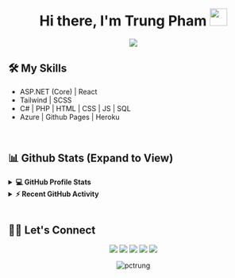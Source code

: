 <h1 align="center">Hi there, I'm Trung Pham <img src="https://media.giphy.com/media/hvRJCLFzcasrR4ia7z/giphy.gif" width="35"></h1> 

<p align="center">
  <a href="https://github.com/DenverCoder1/readme-typing-svg"><img src="https://readme-typing-svg.herokuapp.com?lines=Web+Developer;.NET%20|%20REACT;Always%20learning%20new%20things&center=true&width=500&height=50"></a>
</p> 

## 🛠️ My Skills 
<ul>
	<li>ASP.NET (Core) | React </li>
	<li>Tailwind | SCSS</li>
	<li>C# | PHP | HTML | CSS | JS | SQL</li>
	<li>Azure | Github Pages | Heroku</li>
</ul>
 
<br/>

## 📊 Github Stats (Expand to View) 


<details> 
  <summary><b>💻 GitHub Profile Stats</b></summary>
  <br/>
  <p align="center">
    <a href="https://github.com/anuraghazra/github-readme-stats"><img alt="Trung Pham's Github Stats" src="https://github-readme-stats.vercel.app/api?username=pctrung&show_icons=true&count_private=true&theme=react" height="192px"/></a>
<br/>
  &nbsp;
	  <img src="https://github-readme-stats.vercel.app/api/top-langs?username=pctrung&show_icons=true&locale=en&layout=compact&theme=react" alt="pctrung" height="192px"/>
  <br/>
  <b>Note:</b> Top languages is only a metric of the languages my public code consists of and doesn't reflect experience or skill level.
  </p>
</details>


<details>
  <summary><b>⚡ Recent GitHub Activity</b></summary>
  <br/>
   <a href="https://github.com/pctrung"><img alt="Trung Pham's Activity Graph" src="https://activity-graph.herokuapp.com/graph?username=pctrung&custom_title=Trung%20Pham's%20Contribution%20Graph&theme=react-dark" /></a>
  <br/>

</details>

<br/>

## 🙋‍♀️ Let's Connect
<p align="center">
	<a href="mailto:pctrung1102@gmail.com" target="_blank"><img src="https://img.icons8.com/fluency/50/000000/mail.png"/></a>
	<a href="https://github.com/pctrung" target="_blank"><img src="https://img.icons8.com/fluency/48/000000/github.png"/></a>
	<a href="https://www.linkedin.com/in/pctrung" target="_blank"><img src="https://img.icons8.com/fluency/50/000000/linkedin-circled.png"/></a>
	<a href="https://www.facebook.com/pctrung1102" target="_blank"><img src="https://img.icons8.com/fluency/50/000000/facebook-circled.png"/></a>
	<a href="https://instagram.com/pctrung1102" target="_blank"><img src="https://img.icons8.com/fluency/48/000000/instagram-new.png"/></a>
</p>

<p align="center"> <img src="https://komarev.com/ghpvc/?username=pctrung&label=Profile%20views&color=0e75b6&style=plastic" alt="pctrung" /> </p> 



